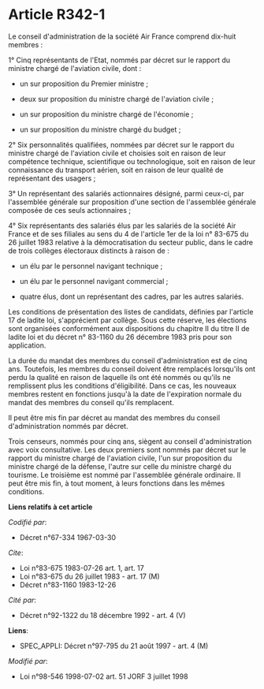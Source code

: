 # Article R342-1

Le conseil d'administration de la société Air France comprend dix-huit membres :

1° Cinq représentants de l'Etat, nommés par décret sur le rapport du ministre chargé de l'aviation civile, dont :

- un sur proposition du Premier ministre  ;

- deux sur proposition du ministre chargé de l'aviation civile ;

- un sur proposition du ministre chargé de l'économie ;

- un sur proposition du ministre chargé du budget ;

2° Six personnalités qualifiées, nommées par décret sur le rapport du ministre chargé de l'aviation civile et choisies soit
en raison de leur compétence technique, scientifique ou technologique, soit en raison de leur connaissance du transport
aérien, soit en raison de leur qualité de représentant des usagers ;

3° Un représentant des salariés actionnaires désigné, parmi ceux-ci, par l'assemblée générale sur proposition d'une section
de l'assemblée générale composée de ces seuls actionnaires ;

4° Six représentants des salariés élus par les salariés de la société Air France et de ses filiales au sens du 4 de l'article
1er de la loi n° 83-675 du 26 juillet 1983 relative à la démocratisation du secteur public, dans le cadre de trois collèges
électoraux distincts à raison de :

- un élu par le personnel navigant technique ;

- un élu par le personnel navigant commercial ;

- quatre élus, dont un représentant des cadres, par les autres salariés.

Les conditions de présentation des listes de candidats, définies par l'article 17 de ladite loi, s'apprécient par collège.
Sous cette réserve, les élections sont organisées conformément aux dispositions du chapitre II du titre II de ladite loi et
du décret n° 83-1160 du 26 décembre 1983 pris pour son application.

La durée du mandat des membres du conseil d'administration est de cinq ans. Toutefois, les membres du conseil doivent être
remplacés lorsqu'ils ont perdu la qualité en raison de laquelle ils ont été nommés ou qu'ils ne remplissent plus les
conditions d'éligibilité. Dans ce cas, les nouveaux membres restent en fonctions jusqu'à la date de l'expiration normale du
mandat des membres du conseil qu'ils remplacent.

Il peut être mis fin par décret au mandat des membres du conseil d'administration nommés par décret.

Trois censeurs, nommés pour cinq ans, siègent au conseil d'administration avec voix consultative. Les deux premiers sont
nommés par décret sur le rapport du ministre chargé de l'aviation civile, l'un sur proposition du ministre chargé de la
défense, l'autre sur celle du ministre chargé du tourisme. Le troisième est nommé par l'assemblée générale ordinaire. Il peut
être mis fin, à tout moment, à leurs fonctions dans les mêmes conditions.

**Liens relatifs à cet article**

_Codifié par_:

  - Décret n°67-334 1967-03-30

_Cite_:

  - Loi n°83-675 1983-07-26 art. 1, art. 17
  - Loi n°83-675 du 26 juillet 1983 - art. 17 (M)
  - Décret n°83-1160 1983-12-26

_Cité par_:

  - Décret n°92-1322 du 18 décembre 1992 - art. 4 (V)

**Liens**:

  - SPEC_APPLI: Décret n°97-795 du 21 août 1997 - art. 4 (M)

_Modifié par_:

  - Loi n°98-546 1998-07-02 art. 51 JORF 3 juillet 1998
